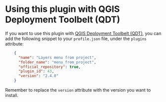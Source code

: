 # Using this plugin with QGIS Deployment Toolbelt (QDT)

If you want to use this plugin with [QGIS Deployment Toolbelt (QDT)](https://qgis-deployment.github.io/qgis-deployment-toolbelt-cli/), you can add the following snippet to your `profile.json` file, under the `plugins` attribute:

```json
    {
      "name": "Layers menu from project",
      "folder_name": "menu_from_project",
      "official_repository": true,
      "plugin_id": 43,
      "version": "2.4.0"
    }
```

Remember to replace the `version` attribute with the version you want to install.
